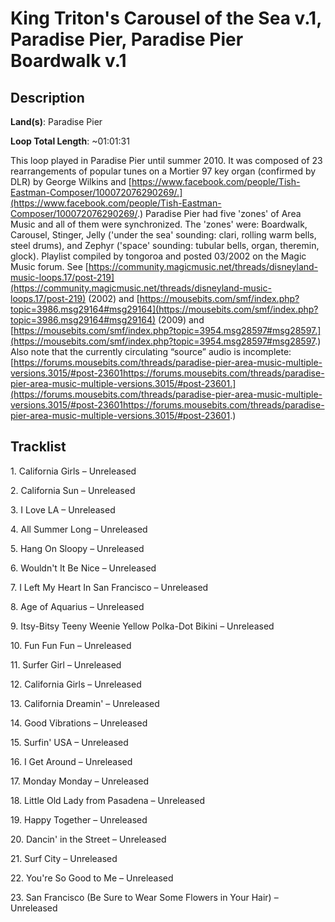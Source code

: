 # King Triton's Carousel of the Sea v.1, Paradise Pier, Paradise Pier Boardwalk v.1

## Description

**Land(s)**: Paradise Pier

**Loop Total Length**: ~01:01:31

This loop played in Paradise Pier until summer 2010. It was composed of 23 rearrangements of popular tunes on a Mortier 97 key organ (confirmed by DLR) by George Wilkins and [https://www.facebook.com/people/Tish-Eastman-Composer/100072076290269/.](https://www.facebook.com/people/Tish-Eastman-Composer/100072076290269/.) Paradise Pier had five 'zones' of Area Music and all of them were synchronized. The 'zones' were: Boardwalk, Carousel, Stinger, Jelly ('under the sea' sounding: clari, rolling warm bells, steel drums), and Zephyr ('space' sounding: tubular bells, organ, theremin, glock). Playlist compiled by tongoroa and posted 03/2002 on the Magic Music forum. See [https://community.magicmusic.net/threads/disneyland-music-loops.17/post-219](https://community.magicmusic.net/threads/disneyland-music-loops.17/post-219) (2002) and [https://mousebits.com/smf/index.php?topic=3986.msg29164#msg29164](https://mousebits.com/smf/index.php?topic=3986.msg29164#msg29164) (2009) and [https://mousebits.com/smf/index.php?topic=3954.msg28597#msg28597.](https://mousebits.com/smf/index.php?topic=3954.msg28597#msg28597.) Also note that the currently circulating “source” audio is incomplete: [https://forums.mousebits.com/threads/paradise-pier-area-music-multiple-versions.3015/#post-23601https://forums.mousebits.com/threads/paradise-pier-area-music-multiple-versions.3015/#post-23601.](https://forums.mousebits.com/threads/paradise-pier-area-music-multiple-versions.3015/#post-23601https://forums.mousebits.com/threads/paradise-pier-area-music-multiple-versions.3015/#post-23601.)

## Tracklist

1\. California Girls – Unreleased



2\. California Sun – Unreleased



3\. I Love LA – Unreleased



4\. All Summer Long – Unreleased



5\. Hang On Sloopy – Unreleased



6\. Wouldn't It Be Nice – Unreleased



7\. I Left My Heart In San Francisco – Unreleased



8\. Age of Aquarius – Unreleased



9\. Itsy-Bitsy Teeny Weenie Yellow Polka-Dot Bikini – Unreleased



10\. Fun Fun Fun – Unreleased



11\. Surfer Girl – Unreleased



12\. California Girls – Unreleased



13\. California Dreamin' – Unreleased



14\. Good Vibrations – Unreleased



15\. Surfin' USA – Unreleased



16\. I Get Around – Unreleased



17\. Monday Monday – Unreleased



18\. Little Old Lady from Pasadena – Unreleased



19\. Happy Together – Unreleased



20\. Dancin' in the Street – Unreleased



21\. Surf City – Unreleased



22\. You're So Good to Me – Unreleased



23\. San Francisco (Be Sure to Wear Some Flowers in Your Hair) – Unreleased


